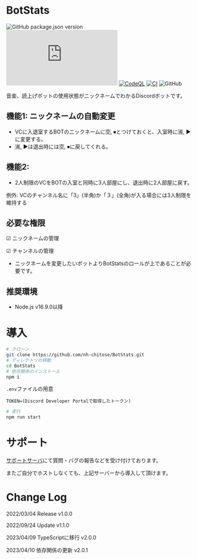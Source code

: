 # BotStats
![GitHub package.json version](https://img.shields.io/github/package-json/v/nh-chitose/botstats)
![GitHub package.json dependency version (prod)](https://img.shields.io/github/package-json/dependency-version/nh-chitose/botstats/discord.js)
[![CodeQL](https://github.com/nh-chitose/BotStats/actions/workflows/github-code-scanning/codeql/badge.svg)](https://github.com/nh-chitose/BotStats/actions/workflows/github-code-scanning/codeql)
[![CI](https://github.com/nh-chitose/BotStats/actions/workflows/test.yml/badge.svg)](https://github.com/nh-chitose/BotStats/actions/workflows/test.yml)
![GitHub](https://img.shields.io/github/license/nh-chitose/botstats)

音楽、読上げボットの使用状態がニックネームでわかるDiscordボットです。

## 機能1: ニックネームの自動変更
* VCに入退室するBOTのニックネームに🈳, ⏹とつけておくと、入室時に🈵, ▶に変更する。
* 🈵, ▶は退出時には🈳, ⏹に戻してくれる。

## 機能2: 
* 2人制限のVCをBOTの入室と同時に3人部屋にし、退出時に2人部屋に戻す。

例外: VCのチャンネル名に「3」(半角)か「３」(全角)が入る場合には3人制限を維持する

## 必要な権限
☑ ニックネームの管理

☑ チャンネルの管理

* ニックネームを変更したいボットよりBotStatsのロールが上であることが必要です。

## 推奨環境
* Node.js v16.9.0以降

# 導入

```sh
# クローン
git clone https://github.com/nh-chitose/BotStats.git
# ディレクトリの移動
cd BotStats
# 依存関係のインストール
npm i
```
`.env`ファイルの用意
```
TOKEN=(Discord Developer Portalで取得したトークン)
```
```sh
# 実行
npm run start
```

# サポート
[サポートサーバ](https://discord.gg/CAP6JJPdaE)にて質問・バグの報告などを受け付けております。

またご自分でホストしなくても、上記サーバーから導入して頂けます。

# Change Log
2022/03/04 Release v1.0.0

2022/09/24 Update v1.1.0

2023/04/09 TypeScriptに移行 v2.0.0

2023/04/10 依存関係の更新 v2.0.1
